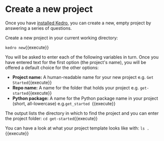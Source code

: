 # Create a new project

Once you have [installed Kedro](./02_install.md), you can create a new, empty project by answering a series of questions.

Create a new project in your current working directory:

`kedro new`{{execute}}

You will be asked to enter each of the following variables in turn. Once you have entered text for the first option (the project's name), you will be offered a default choice for the other options:

 - **Project name:** A human-readable name for your new project e.g. `Get Started`{{execute}}
 - **Repo name:** A name for the folder that holds your project e.g. `get-started`{{execute}}
 - **Python package:** A name for the Python package name in your project (short, all-lowercase) e.g.`get_started
 `{{execute}}
 
The output lists the directory in which to find the project and you can enter the project folder:
`cd get-started`{{execute}}

You can have a look at what your project template looks like with: 
`ls .`{{execute}}
